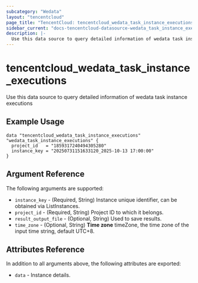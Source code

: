 ```yaml
---
subcategory: "Wedata"
layout: "tencentcloud"
page_title: "TencentCloud: tencentcloud_wedata_task_instance_executions"
sidebar_current: "docs-tencentcloud-datasource-wedata_task_instance_executions"
description: |-
  Use this data source to query detailed information of wedata task instance executions
---
```


# tencentcloud_wedata_task_instance_executions

Use this data source to query detailed information of wedata task instance executions

## Example Usage

```hcl
data "tencentcloud_wedata_task_instance_executions" "wedata_task_instance_executions" {
  project_id   = "1859317240494305280"
  instance_key = "20250731151633120_2025-10-13 17:00:00"
}
```

## Argument Reference

The following arguments are supported:

* `instance_key` - (Required, String) Instance unique identifier, can be obtained via ListInstances.
* `project_id` - (Required, String) Project ID to which it belongs.
* `result_output_file` - (Optional, String) Used to save results.
* `time_zone` - (Optional, String) **Time zone** timeZone, the time zone of the input time string, default UTC+8.

## Attributes Reference

In addition to all arguments above, the following attributes are exported:

* `data` - Instance details.



